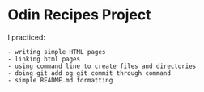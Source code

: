 # Odin Recipes Project
I practiced:

    - writing simple HTML pages
    - linking html pages
    - using command line to create files and directories
    - doing git add og git commit through command 
    - simple README.md formatting